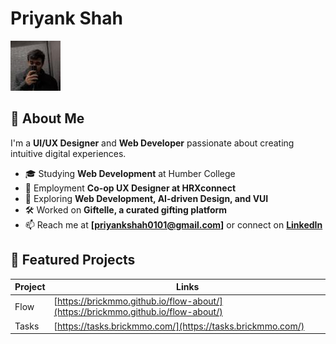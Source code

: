 # Priyank Shah 

![Photo of Priyank](/images/Priyankshah01.jpeg "Photo of Priyank")

## 🚀 About Me

I'm a **UI/UX Designer** and **Web Developer** passionate about creating intuitive digital experiences.

- 🎓 Studying **Web Development** at Humber College
- 💼 Employment **Co-op UX Designer at HRXconnect**
- 🌱 Exploring **Web Development, AI-driven Design, and VUI**
- 🛠️ Worked on **Giftelle, a curated gifting platform**
- 📫 Reach me at **[priyankshah0101@gmail.com]** or connect on **[LinkedIn](https://www.linkedin.com/in/shah-priyank/)**


## 📌 Featured Projects
| Project | Links                                                                            |
| ------- | -------------------------------------------------------------------------------- |
| Flow    | [https://brickmmo.github.io/flow-about/](https://brickmmo.github.io/flow-about/) |
| Tasks   | [https://tasks.brickmmo.com/](https://tasks.brickmmo.com/)                       |

